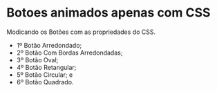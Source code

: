 # Botoes animados apenas com CSS

 Modicando os Botões com as propriedades do CSS.
 * 1º Botão Arredondado;
 * 2º Botão Com Bordas Arredondadas;
 * 3º Botão Oval;
 * 4º Botão Retangular;
 * 5º Botão Circular; e
 * 6º Botão Quadrado.
